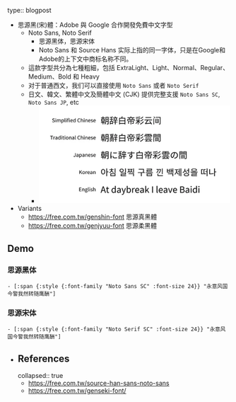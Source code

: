 type:: blogpost

- 思源黑(宋)體：Adobe 與 Google 合作開發免費中文字型
	- Noto Sans, Noto Serif
		- 思源黑体，思源宋体
		- Noto Sans 和 Source Hans 实际上指的同一字体，只是在Google和Adobe的上下文中商标名称不同。
	- 這款字型共分為七種粗細，包括 ExtraLight、Light、Normal、Regular、Medium、Bold 和 Heavy
	- 对于普通西文，我们可以直接使用 `Noto Sans` 或者 `Noto Serif`
	- 日文、韓文、繁體中文及簡體中文 (CJK) 提供完整支援 `Noto Sans SC`, `Noto Sans JP`, etc
		- ![image.png](../assets/image_1626797567147_0.png)
- Variants
	- https://free.com.tw/genshin-font 思源真黑體
	- https://free.com.tw/genjyuu-font 思源柔黑體
## Demo
### 思源黑体
	- [:span {:style {:font-family "Noto Sans SC" :font-size 24}} "永意风国今警我然转随鹰酬"]
### 思源宋体
	- [:span {:style {:font-family "Noto Serif SC" :font-size 24}} "永意风国今警我然转随鹰酬"]
- ## References
  collapsed:: true
	- https://free.com.tw/source-han-sans-noto-sans
	- https://free.com.tw/genseki-font/